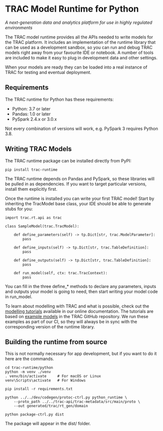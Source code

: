 # TRAC Model Runtime for Python

*A next-generation data and analytics platform for use in highly regulated environments*

The TRAC model runtime provides all the APIs needed to write models for the TRAC platform.
It includes an implementation of the runtime library that can be used as a development
sandbox, so you can run and debug TRAC models right away from your favourite IDE or notebook.
A number of tools are included to make it easy to plug in development data and other settings.

When your models are ready they can be loaded into a real instance of TRAC for testing and
eventual deployment.


## Requirements

The TRAC runtime for Python has these requirements:

* Python: 3.7 or later
* Pandas: 1.0 or later
* PySpark 2.4.x or 3.0.x

Not every combination of versions will work, e.g. PySpark 3 requires Python 3.8.


## Writing TRAC Models

The TRAC runtime package can be installed directly from PyPI:

    pip install trac-runtime

The TRAC runtime depends on Pandas and PySpark, so these libraries will be pulled in as 
dependencies. If you want to target particular versions, install them explicitly first.

Once the runtime is installed you can write your first TRAC model! Start by
inheriting the TracModel base class, your IDE should be able to generate stubs for you:

    import trac.rt.api as trac

    class SampleModel(trac.TracModel):

        def define_parameters(self) -> tp.Dict[str, trac.ModelParameter]:
            pass

        def define_inputs(self) -> tp.Dict[str, trac.TableDefinition]:
            pass

        def define_outputs(self) -> tp.Dict[str, trac.TableDefinition]:
            pass

        def run_model(self, ctx: trac.TracContext):
            pass

You can fill in the three define_* methods to declare any parameters, inputs and outputs your
model is going to need, then start writing your model code in run_model.

To learn about modelling with TRAC and what is possible, check out the
[modelling tutorials](https://trac-platform.readthedocs.io/en/stable/modelling/tutorial)
available in our online documentation. The tutorials are based on
[example models](https://github.com/Accenture/trac/tree/main/examples/models/python)
in the TRAC GitHub repository. We run these examples as part of our CI, so they will always
be in sync with the corresponding version of the runtime library.


## Building the runtime from source

This is not normally necessary for app development, but if you want to do it here are the commands.

    cd trac-runtime/python
    python -m venv ./venv
    . venv/bin/activate     # For macOS or Linux
    venv\Scripts\activate   # For Windows

    pip install -r requirements.txt

    python ../../dev/codegen/protoc-ctrl.py python_runtime \
        --proto_path ../../trac-api/trac-metadata/src/main/proto \
        --out generated/trac/rt_gen/domain

    python package-ctrl.py dist

The package will appear in the dist/ folder.
